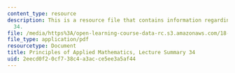 ```yaml
---
content_type: resource
description: This is a resource file that contains information regarding lecture summary
  34.
file: /media/https%3A/open-learning-course-data-rc.s3.amazonaws.com/18-311-principles-of-applied-mathematics-spring-2014/2eecd0f20cf738c4a3acce5ee3a5af44_MIT18_311S14_Lecture34.pdf
file_type: application/pdf
resourcetype: Document
title: Principles of Applied Mathematics, Lecture Summary 34
uid: 2eecd0f2-0cf7-38c4-a3ac-ce5ee3a5af44
---
```

